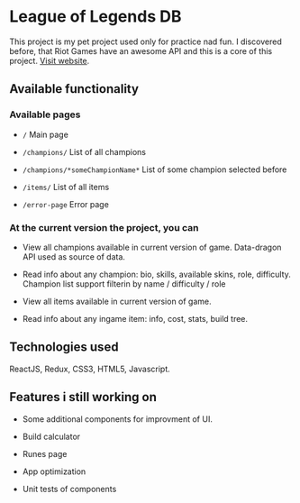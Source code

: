 # League of Legends DB

This project is my pet project used only for practice nad fun.
I discovered before, that Riot Games have an awesome API and this is a core of this project.
[Visit website](https://eskel4ik.github.io/league-of-legends-db/).

## Available functionality

### Available pages

- `/` Main page

- `/champions/` List of all champions

- `/champions/*someChampionName*` List of some champion selected before

- `/items/` List of all items

- `/error-page` Error page

### At the current version the project, you can

- View all champions available in current version of game. Data-dragon API used as source of data.

- Read info about any champion: bio, skills, available skins, role, difficulty. Champion list support filterin by name / difficulty / role

- View all items available in current version of game.

- Read info about any ingame item: info, cost, stats, build tree.

## Technologies used

ReactJS, Redux, CSS3, HTML5, Javascript.

## Features i still working on

- Some additional components for improvment of UI.

- Build calculator

- Runes page

- App optimization

- Unit tests of components
